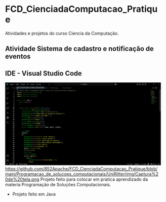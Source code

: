 # FCD_CienciadaComputacao_Pratique
Atividades e projetos do curso Ciencia da Computação.

## Atividade Sistema de cadastro e notificação de eventos
## IDE - Visual Studio Code
![PRINT TELA](https://github.com/852Apache/FCD_CienciadaComputacao_Pratique/blob/main/Programacao_de_solucoes_computacionais/UniRitter/img/Captura%20de%20tela.png)
https://github.com/852Apache/FCD_CienciadaComputacao_Pratique/blob/main/Programacao_de_solucoes_computacionais/UniRitter/img/Captura%20de%20tela.png
Projeto feito para colocar em pratica aprendizado da materia Programação de Soluções Computacionais.
* Projeto feito em Java 
